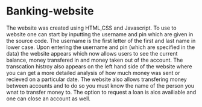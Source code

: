 # Banking-website
The website was created using HTML,CSS and Javascript. To use to website one can start by inputting the username and pin which are given in the source code. The username is the first letter of the first and last name in lower case. Upon entering the username and pin (which are specified in the data) the website appears which now allows users to see the current balance, money transfered in and money taken out of the account. The transcation histroy also appears on the left hand side of the website where you can get a more detailed analysis of how much money was sent or recieved on a particular date. The website also allows transfering money between accounts and to do so you must know the name of the person you wnat to transfer money to. The option to request a loan is alos availiable and one can close an account as well.
